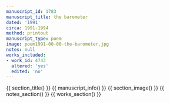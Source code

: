 ```yaml
---
manuscript_id: 1783
manuscript_title: the barometer
dated: '1991'
circa: 1991-1994
method: printout
manuscript_type: poem
image: poem1991-00-00-the-barometer.jpg
notes: null
works_included:
- work_id: 4743
  altered: 'yes'
  edited: 'no'
---
```


{{ section_title() }}
{{ manuscript_info() }}
{{ section_image() }}
{{ notes_section() }}
{{ works_section() }}

